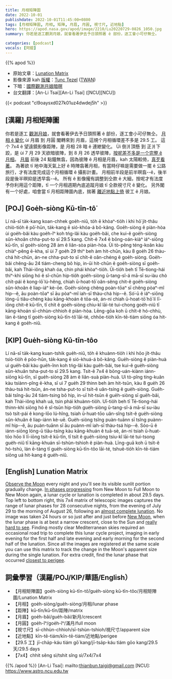 ```yaml
---
title: 月相矩陣圖
date: 2022-10-01
publishdate: 2022-10-01T11:45:00+0800
tags: [月相矩陣圖, 月相, 矩陣, 月眉, 月圓, 視寸尺, 近地點]
hero: https://apod.nasa.gov/apod/image/2210/Lu20220729-0826_1050.jpg
summary: 你若是逐工觀測月娘，就會看著伊去予日頭照著 ê 部份，逐工會小可仔無仝。

categories: [podcast]
vocals: [阿錕]
---
```


{{% apod %}}

- 原始文章：[Lunation Matrix](https://apod.nasa.gov/apod/ap221001.html)
- 影像來源 kah [版權][copyright]：[Tunc Tezel](http://www.twanight.org/tezel) ([TWAN](http://www.twanight.org/))
- 下暗：[國際觀測月娘暗暝](https://moon.nasa.gov/observe-the-moon-night/)
- 台文翻譯：[An-Li Tsai][An-Li Tsai] ([NCU][NCU])

{{< podcast "cl9oaysxd027k01uz4dwdej5h" >}}

## [漢羅] 月相矩陣圖
你若是逐工 [觀測月娘][Observe the Moon]，就會看著伊去予日頭照著 ê 部份，逐工會小可仔無仝。
[月相 ê 變化][In phases progressing] ùi 月眉 到 月圓 閣轉來到 月眉，這規个月相循環差不多是 29.5 工。
這个 7x4 ê 望遠鏡影像距陣，是 月相 28 暗 ê 連紲變化。
Ùi 倒爿頂懸 到 正爿下跤，是 ùi 7 月 29 天欲暗彼陣，到 8 月 26 透早彼陣，[按呢差不多是一个完整 ê 月相][almost complete lunation]。
[月眉][New Moon] 前後 24 點鐘無翕，因為彼陣 ê 月相是月眉，kah 太陽較倚，[真歹看著][really hard to see t]。
為著欲 tī 地中海天氣上好 ê 時陣翕著月相，有當時仔嘛是需要做一擺 ê 公路旅行，才有法度完成這个月相循環 ê 攝影計畫。
月相前半段是前半暝翕--ê，後半段是後半暝抑是透早翕--ê。
所有 ê 影像攏有調整到仝款 ê 大細，按呢才有法度予你利用這个距陣，tī 一个月相週期內底追蹤月娘 tī 仝款視寸尺 ê 變化。
另外閣有一个好處，咱會當 tī 月相距陣圖內底，揣著 [離近地點上倚][closest to perigee t] 彼工 ê 月娘。


## [POJ] Goe̍h-siòng Kū-tīn-tô͘
Lí nā-sī ta̍k-kang koan-chhek goe̍h-niû, to̍h ē khòaⁿ-tio̍h i khì hō͘ ji̍t-thâu chiò-tio̍h ê pō͘-hūn, ta̍k-kang ē sió-khóa-á bô-kâng.
Goe̍h-siòng ê piàn-hòa ùi goe̍h-bâi kàu goe̍h-îⁿ koh tńg-lâi kàu goe̍h-bâi, che kui-ê goe̍h-siòng sûn-khoân chha-put-to sī 29.5 kang.
Chit-ê 7x4 ê bōng-oán-kiàⁿ iáⁿ-siōng kū-tīn, sī goe̍h-siòng 28 àm ê liân-sòa piàn-hòa.
Ùi tò-pêng téng-koân kàu chiàⁿ-pêng ē-kha, sī ùi 7 goe̍h 29 thiⁿ beh àm hit-chūn, kàu 8 goe̍h 26 thàu-chá hit-chūn, án-ne chha-put-to sī chi̍t-ê oân-chéng ê goe̍h-siòng.
Goe̍h-bâi chêng-āu 24 tiám-cheng bô hip, in-ūi hit-chūn ê goe̍h-siòng sī goe̍h-bâi, kah Thài-iông khah óa, chin phái khòaⁿ-tio̍h.
Ūi-tio̍h beh tī Tē-tiong-hái thiⁿ-khì siōng hó ê sî-chūn hip-tio̍h goe̍h-siòng ū-tang-sî-á mā-sī su-iàu chò chi̍t-pái ê kong-lō͘ lú-hêng, chiah ū-hoat-tō͘ oân-sêng chit-ê goe̍h-siòng sûn-khoân ê liap-iáⁿ kè-ōe.
Goe̍h-siòng chêng poàn-tōaⁿ sī chêng pòaⁿ-mî hip--ê, āu poàn-tōaⁿ sī āu pòaⁿ-mî iah-sī thàu-chá hip--ê.
Só͘-ū ê iáⁿ-siōng lóng-ū tiâu-chéng kàu kāng-khoán ê tōa-sè, án-ni chiah ū-hoat-tō͘ hō͘ lí lī-iōng chit-ê kū-tīn, tī chi̍t ê goe̍h-siòng chiu-kî lāi-té tui-chong goe̍h-niû tī kāng-khoán sī-chhùn-chhioh ê piàn-hòa.
Lēng-gōa koh ū chi̍t-ê hó-chhù, lán ē-tàng tī goe̍h-siòng kū-tīn-tô͘ lāi-té, chhōe-tio̍h kīn-tē-tiám siōng óa hit-kang ê goe̍h-niû.

## [KIP] Gue̍h-siòng Kū-tīn-tôo
Lí nā-sī ta̍k-kang kuan-tshik gue̍h-niû, to̍h ē khuànn-tio̍h i khì hōo ji̍t-thâu tsiò-tio̍h ê pōo-hūn, ta̍k-kang ē sió-khuá-á bô-kâng.
Gue̍h-siòng ê piàn-huà uì gue̍h-bâi kàu gue̍h-înn koh tńg-lâi kàu gue̍h-bâi, tse kui-ê gue̍h-siòng sûn-khuân tsha-put-to sī 29.5 kang.
Tsit-ê 7x4 ê bōng-uán-kiànn iánn-siōng kū-tīn, sī gue̍h-siòng 28 àm ê liân-suà piàn-huà.
Uì tò-pîng tíng-kuân kàu tsiànn-pîng ē-kha, sī uì 7 gue̍h 29 thinn beh àm hit-tsūn, kàu 8 gue̍h 26 thàu-tsá hit-tsūn, án-ne tsha-put-to sī tsi̍t-ê uân-tsíng ê gue̍h-siòng.
Gue̍h-bâi tsîng-āu 24 tiám-tsing bô hip, in-uī hit-tsūn ê gue̍h-siòng sī gue̍h-bâi, kah Thài-iông khah uá, tsin phái khuànn-tio̍h.
Uī-tio̍h beh tī Tē-tiong-hái thinn-khì siōng hó ê sî-tsūn hip-tio̍h gue̍h-siòng ū-tang-sî-á mā-sī su-iàu tsò tsi̍t-pái ê kong-lōo lú-hîng, tsiah ū-huat-tōo uân-sîng tsit-ê gue̍h-siòng sûn-khuân ê liap-iánn kè-uē.
Gue̍h-siòng tsîng puàn-tuānn sī tsîng puànn-mî hip--ê, āu puàn-tuānn sī āu puànn-mî iah-sī thàu-tsá hip--ê.
Sóo-ū ê iánn-siōng lóng-ū tiâu-tsíng kàu kāng-khuán ê tuā-sè, án-ni tsiah ū-huat-tōo hōo lí lī-iōng tsit-ê kū-tīn, tī tsi̍t ê gue̍h-siòng tsiu-kî lāi-té tui-tsong gue̍h-niû tī kāng-khuán sī-tshùn-tshioh ê piàn-huà.
Līng-guā koh ū tsi̍t-ê hó-tshù, lán ē-tàng tī gue̍h-siòng kū-tīn-tôo lāi-té, tshuē-tio̍h kīn-tē-tiám siōng uá hit-kang ê gue̍h-niû.

## [English] Lunation Matrix
[Observe the Moon][Observe the Moon] every night and you'll see its visible sunlit portion gradually change.
[In phases progressing][In phases progressing] from New Moon to Full Moon to New Moon again, a lunar cycle or lunation is completed in about 29.5 days.
Top left to bottom right, this 7x4 matrix of telescopic images captures the range of lunar phases for 28 consecutive nights, from the evening of July 29 to the morning of August 26, following an [almost complete lunation][almost complete lunation].
No image was taken 24 hours or so just after and just before [New Moon][New Moon], when the lunar phase is at best a narrow crescent, close to the Sun and [really hard to see][really hard to see e].
Finding mostly clear Mediterranean skies required an occasional road trip to complete this lunar cycle project, imaging in early evening for the first half and late evening and early morning for the second half of the lunation.
Since all the images are registered at the same scale you can use this matrix to track the change in the Moon's apparent size during the single lunation.
For extra credit, find the lunar phase that occurred [closest to perigee][closest to perigee e].

## 詞彙學習（漢羅/POJ/KIP/華語/English）
- 【月相矩陣圖】goe̍h-siòng kū-tīn-tô͘/gue̍h-siòng kū-tīn-tôo/月相矩陣圖/Lunation Matrix
- 【月相】goe̍h-siòng/gue̍h-siòng/月相/lunar phase
- 【距陣】kū-tīn/kū-tīn/距陣/matrix
- 【月眉】goe̍h-bâi/gue̍h-bâi/新月/crescent
- 【月圓】goe̍h-îⁿ/goe̍h-îⁿ/滿月/full moon
- 【視寸尺】sī-chhùn-chhioh/sī-tshùn-tshioh/視尺寸/apparent size
- 【近地點】kīn-tē-tiám/kīn-tē-tiám/近地點/perigee
- 【29.5 工】jī-cha̍p-káu tiám gō͘ kang/jī-tsa̍p-káu tiám gōo kang/29.5 天/29.5 days
- 【7x4】chhit sêng sì/tshit sîng sì/7x4/7x4




{{% /apod %}}
[An-Li Tsai]: mailto:thianbun.taigi@gmail.com
[NCU]: https://www.astro.ncu.edu.tw

[copyright]: https://apod.nasa.gov/apod/fap/lib/about_apod.html#srapply


[Observe the Moon]:https://moon.nasa.gov/observe-the-moon-night/
[In phases progressing]:https://svs.gsfc.nasa.gov/4955
[almost complete lunation]:https://vimeo.com/744501648
[New Moon]:http://www.astrophoto.fr/new_moon_2013july8.html
[really hard to see e]:https://apod.nasa.gov/apod/ap220725.html
[really hard to see t]:https://apod.tw/daily/20220725/
[closest to perigee e]:https://apod.nasa.gov/apod/ap220616.html
[closest to perigee t]:https://apod.tw/daily/20220616/
